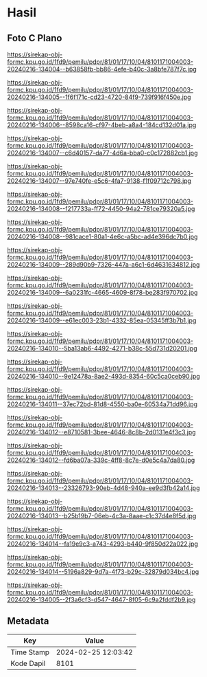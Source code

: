 # Hasil

## Foto C Plano

https://sirekap-obj-formc.kpu.go.id/1fd9/pemilu/pdpr/81/01/17/10/04/8101171004003-20240216-134004--b63858fb-bb86-4efe-b40c-3a8bfe787f7c.jpg

https://sirekap-obj-formc.kpu.go.id/1fd9/pemilu/pdpr/81/01/17/10/04/8101171004003-20240216-134005--1f6f171c-cd23-4720-84f9-739f916f450e.jpg

https://sirekap-obj-formc.kpu.go.id/1fd9/pemilu/pdpr/81/01/17/10/04/8101171004003-20240216-134006--8598ca16-cf97-4beb-a8a4-184cd132d01a.jpg

https://sirekap-obj-formc.kpu.go.id/1fd9/pemilu/pdpr/81/01/17/10/04/8101171004003-20240216-134007--c6d40157-da77-4d6a-bba0-c0c172882cb1.jpg

https://sirekap-obj-formc.kpu.go.id/1fd9/pemilu/pdpr/81/01/17/10/04/8101171004003-20240216-134007--97e740fe-e5c6-4fa7-9138-f1f09712c798.jpg

https://sirekap-obj-formc.kpu.go.id/1fd9/pemilu/pdpr/81/01/17/10/04/8101171004003-20240216-134008--f217733a-ff72-4450-94a2-781ce79320a5.jpg

https://sirekap-obj-formc.kpu.go.id/1fd9/pemilu/pdpr/81/01/17/10/04/8101171004003-20240216-134008--981cace1-80a1-4e6c-a5bc-ad4e396dc7b0.jpg

https://sirekap-obj-formc.kpu.go.id/1fd9/pemilu/pdpr/81/01/17/10/04/8101171004003-20240216-134009--289d90b9-7326-447a-a6c1-6d4631634812.jpg

https://sirekap-obj-formc.kpu.go.id/1fd9/pemilu/pdpr/81/01/17/10/04/8101171004003-20240216-134009--6a0231fc-4665-4609-8f78-be283f970702.jpg

https://sirekap-obj-formc.kpu.go.id/1fd9/pemilu/pdpr/81/01/17/10/04/8101171004003-20240216-134009--e61ec003-23b1-4332-85ea-05345ff3b7b1.jpg

https://sirekap-obj-formc.kpu.go.id/1fd9/pemilu/pdpr/81/01/17/10/04/8101171004003-20240216-134010--5ba13ab6-4492-4271-b38c-55d731d20201.jpg

https://sirekap-obj-formc.kpu.go.id/1fd9/pemilu/pdpr/81/01/17/10/04/8101171004003-20240216-134010--9e12478a-8ae2-493d-8354-60c5ca0ceb90.jpg

https://sirekap-obj-formc.kpu.go.id/1fd9/pemilu/pdpr/81/01/17/10/04/8101171004003-20240216-134011--37ec72bd-81d8-4550-ba0e-60534a71dd96.jpg

https://sirekap-obj-formc.kpu.go.id/1fd9/pemilu/pdpr/81/01/17/10/04/8101171004003-20240216-134012--e8710581-3bee-4646-8c8b-2d0131e4f3c3.jpg

https://sirekap-obj-formc.kpu.go.id/1fd9/pemilu/pdpr/81/01/17/10/04/8101171004003-20240216-134012--fd6ba07a-339c-4ff8-8c7e-d0e5c4a7da80.jpg

https://sirekap-obj-formc.kpu.go.id/1fd9/pemilu/pdpr/81/01/17/10/04/8101171004003-20240216-134013--23326793-90eb-4d48-940a-ee9d3fb42a14.jpg

https://sirekap-obj-formc.kpu.go.id/1fd9/pemilu/pdpr/81/01/17/10/04/8101171004003-20240216-134013--b25b19b7-06eb-4c3a-8aae-c1c37d4e8f5d.jpg

https://sirekap-obj-formc.kpu.go.id/1fd9/pemilu/pdpr/81/01/17/10/04/8101171004003-20240216-134014--fa19e9c3-a743-4293-b440-9f850d22a022.jpg

https://sirekap-obj-formc.kpu.go.id/1fd9/pemilu/pdpr/81/01/17/10/04/8101171004003-20240216-134014--5196a829-9d7a-4f73-b29c-32879d034bc4.jpg

https://sirekap-obj-formc.kpu.go.id/1fd9/pemilu/pdpr/81/01/17/10/04/8101171004003-20240216-134005--2f3a6cf3-d547-4647-8f05-6c9a2fddf2b9.jpg


## Metadata

| Key        | Value               |
| ---------- | ------------------- |
| Time Stamp | 2024-02-25 12:03:42 |
| Kode Dapil | 8101                |



